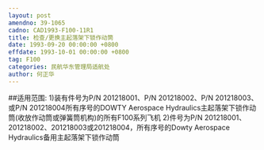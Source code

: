 ```yaml
---
layout: post
amendno: 39-1065
cadno: CAD1993-F100-11R1
title: 检查/更换主起落架下锁作动筒
date: 1993-09-20 00:00:00 +0800
effdate: 1993-10-01 00:00:00 +0800
tag: F100
categories: 民航华东管理局适航处
author: 何正华
---
```


##适用范围:
1)装有件号为P/N 201218001、P/N 201218002、P/N 201218003、或P/N 201218004所有序号的DOWTY Aerospace Hydraulics主起落架下锁作动筒(收放作动筒或弹簧筒机构)的所有F100系列飞机
2)件号为P/N 201218001、201218002、201218003或201218004，所有序号的Dowty Aerospace Hydraulics备用主起落架下锁作动筒


